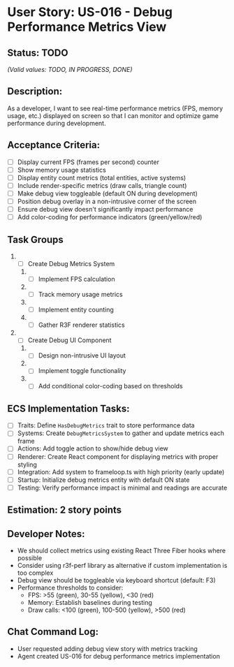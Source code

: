 # User Story: US-016 - Debug Performance Metrics View

## Status: TODO  
*(Valid values: TODO, IN PROGRESS, DONE)*

## Description:

As a developer, I want to see real-time performance metrics (FPS, memory usage, etc.) displayed on screen so that I can monitor and optimize game performance during development.

## Acceptance Criteria:

- [ ] Display current FPS (frames per second) counter
- [ ] Show memory usage statistics 
- [ ] Display entity count metrics (total entities, active systems)
- [ ] Include render-specific metrics (draw calls, triangle count)
- [ ] Make debug view toggleable (default ON during development)
- [ ] Position debug overlay in a non-intrusive corner of the screen
- [ ] Ensure debug view doesn't significantly impact performance
- [ ] Add color-coding for performance indicators (green/yellow/red)

## Task Groups

1. - [ ] Create Debug Metrics System
   1. - [ ] Implement FPS calculation
   2. - [ ] Track memory usage metrics
   3. - [ ] Implement entity counting
   4. - [ ] Gather R3F renderer statistics
   
2. - [ ] Create Debug UI Component
   1. - [ ] Design non-intrusive UI layout
   2. - [ ] Implement toggle functionality
   3. - [ ] Add conditional color-coding based on thresholds

## ECS Implementation Tasks:

- [ ] Traits: Define `HasDebugMetrics` trait to store performance data
- [ ] Systems: Create `DebugMetricsSystem` to gather and update metrics each frame
- [ ] Actions: Add toggle action to show/hide debug view
- [ ] Renderer: Create React component for displaying metrics with proper styling
- [ ] Integration: Add system to frameloop.ts with high priority (early update)
- [ ] Startup: Initialize debug metrics entity with default ON state
- [ ] Testing: Verify performance impact is minimal and readings are accurate

## Estimation: 2 story points

## Developer Notes:

- We should collect metrics using existing React Three Fiber hooks where possible
- Consider using r3f-perf library as alternative if custom implementation is too complex
- Debug view should be toggleable via keyboard shortcut (default: F3)
- Performance thresholds to consider:
  * FPS: >55 (green), 30-55 (yellow), <30 (red)
  * Memory: Establish baselines during testing
  * Draw calls: <100 (green), 100-500 (yellow), >500 (red)

## Chat Command Log:

- User requested adding debug view story with metrics tracking
- Agent created US-016 for debug performance metrics implementation 